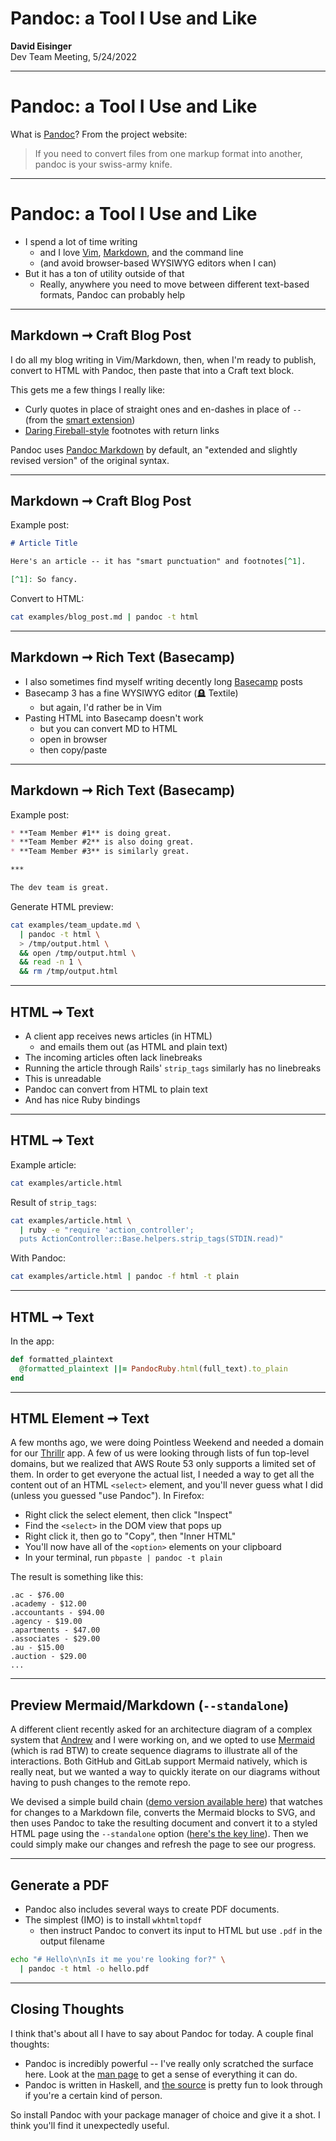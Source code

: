# Pandoc: a Tool I Use and Like

**David Eisinger**  
Dev Team Meeting, 5/24/2022

---

# Pandoc: a Tool I Use and Like

What is [Pandoc][1]? From the project website:

> If you need to convert files from one markup format into another, pandoc is your swiss-army knife.

---

# Pandoc: a Tool I Use and Like

* I spend a lot of time writing
  * and I love [Vim][3], [Markdown][4], and the command line
  * (and avoid browser-based WYSIWYG editors when I can)
* But it has a ton of utility outside of that
  * Really, anywhere you need to move between different text-based formats, Pandoc can probably help

---

## Markdown ➞ Craft Blog Post

I do all my blog writing in Vim/Markdown, then, when I'm ready to publish, convert to HTML with Pandoc, then paste that into a Craft text block.

This gets me a few things I really like:

* Curly quotes in place of straight ones and en-dashes in place of `--` (from the [smart extension][9])
* [Daring Fireball-style][10] footnotes with return links

Pandoc uses [Pandoc Markdown][7] by default, an "extended and slightly revised version" of the original syntax.

---

## Markdown ➞ Craft Blog Post

Example post:

```markdown
# Article Title

Here's an article -- it has "smart punctuation" and footnotes[^1].

[^1]: So fancy.
```

Convert to HTML:

```bash
cat examples/blog_post.md | pandoc -t html
```

---

## Markdown ➞ Rich Text (Basecamp)

* I also sometimes find myself writing decently long [Basecamp][11] posts
* Basecamp 3 has a fine WYSIWYG editor (🪦 Textile)
  * but again, I'd rather be in Vim
* Pasting HTML into Basecamp doesn't work
  * but you can convert MD to HTML
  * open in browser
  * then copy/paste

---

## Markdown ➞ Rich Text (Basecamp)

Example post:

```markdown
* **Team Member #1** is doing great.
* **Team Member #2** is also doing great.
* **Team Member #3** is similarly great.

***

The dev team is great.
```

Generate HTML preview:

```bash
cat examples/team_update.md \
  | pandoc -t html \
  > /tmp/output.html \
  && open /tmp/output.html \
  && read -n 1 \
  && rm /tmp/output.html
```

---

## HTML ➞ Text

* A client app receives news articles (in HTML)
  * and emails them out (as HTML and plain text)
* The incoming articles often lack linebreaks
* Running the article through Rails' `strip_tags` similarly has no linebreaks
* This is unreadable
* Pandoc can convert from HTML to plain text
* And has nice Ruby bindings

---

## HTML ➞ Text

Example article:

```bash
cat examples/article.html
```

Result of `strip_tags`:

```bash
cat examples/article.html \
  | ruby -e "require 'action_controller';
  puts ActionController::Base.helpers.strip_tags(STDIN.read)"
```

With Pandoc:

```bash
cat examples/article.html | pandoc -f html -t plain
```

---

## HTML ➞ Text

In the app:

```ruby
def formatted_plaintext
  @formatted_plaintext ||= PandocRuby.html(full_text).to_plain
end
```

---

## HTML Element ➞ Text

A few months ago, we were doing Pointless Weekend and needed a domain for our [Thrillr][13] app. A few of us were looking through lists of fun top-level domains, but we realized that AWS Route 53 only supports a limited set of them. In order to get everyone the actual list, I needed a way to get all the content out of an HTML `<select>` element, and you'll never guess what I did (unless you guessed "use Pandoc"). In Firefox:

* Right click the select element, then click "Inspect"
* Find the `<select>` in the DOM view that pops up
* Right click it, then go to "Copy", then "Inner HTML"
* You'll now have all of the `<option>` elements on your clipboard
* In your terminal, run `pbpaste | pandoc -t plain`

The result is something like this:

```
.ac - $76.00
.academy - $12.00
.accountants - $94.00
.agency - $19.00
.apartments - $47.00
.associates - $29.00
.au - $15.00
.auction - $29.00
...
```

---

## Preview Mermaid/Markdown (`--standalone`)

A different client recently asked for an architecture diagram of a complex system that [Andrew][14] and I were working on, and we opted to use [Mermaid][15] (which is rad BTW) to create sequence diagrams to illustrate all of the interactions. Both GitHub and GitLab support Mermaid natively, which is really neat, but we wanted a way to quickly iterate on our diagrams without having to push changes to the remote repo.

We devised a simple build chain ([demo version available here][16]) that watches for changes to a Markdown file, converts the Mermaid blocks to SVG, and then uses Pandoc to take the resulting document and convert it to a styled HTML page using the `--standalone` option ([here's the key line][18]). Then we could simply make our changes and refresh the page to see our progress.

---

## Generate a PDF

* Pandoc also includes several ways to create PDF documents.
* The simplest (IMO) is to install `wkhtmltopdf`
  * then instruct Pandoc to convert its input to HTML but use `.pdf` in the output filename

```bash
echo "# Hello\n\nIs it me you're looking for?" \
  | pandoc -t html -o hello.pdf
```

---

## Closing Thoughts

I think that's about all I have to say about Pandoc for today. A couple final thoughts:

* Pandoc is incredibly powerful -- I've really only scratched the surface here. Look at the [man page][5] to get a sense of everything it can do.
* Pandoc is written in Haskell, and [the source][8] is pretty fun to look through if you're a certain kind of person.

So install Pandoc with your package manager of choice and give it a shot. I think you'll find it unexpectedly useful.

[1]: https://pandoc.org/
[2]: https://github.com/xwmx/pandoc-ruby
[3]: https://www.vim.org/
[4]: https://daringfireball.net/projects/markdown/
[5]: https://manpages.org/pandoc
[6]: https://craftcms.com/
[7]: https://garrettgman.github.io/rmarkdown/authoring_pandoc_markdown.html
[8]: https://github.com/jgm/pandoc/blob/master/src/Text/Pandoc/Readers/Markdown.hs
[9]: https://pandoc.org/MANUAL.html#extension-smart
[10]: https://daringfireball.net/2005/07/footnotes
[11]: https://basecamp.com/
[12]: https://apidock.com/rails/ActionView/Helpers/SanitizeHelper/strip_tags
[13]: https://www.viget.com/articles/plan-a-killer-party-with-thrillr/
[14]: https://www.viget.com/about/team/athomas/
[15]: https://mermaid-js.github.io/mermaid/#/
[16]: https://github.com/dce/mermaid-js-demo
[17]: #
[18]: https://github.com/dce/mermaid-js-demo/blob/main/bin/build#L7=
